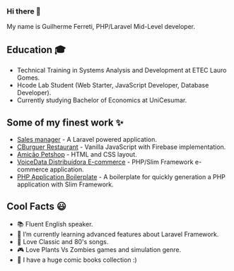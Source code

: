 ### Hi there 👋

My name is Guilherme Ferreti, PHP/Laravel Mid-Level developer.

## Education 🎓

* Technical Training in Systems Analysis and Development at ETEC Lauro Gomes.
* Hcode Lab Student (Web Starter, JavaScript Developer, Database Developer).
* Currently studying Bachelor of Economics at UniCesumar.

## Some of my finest work ✨

* [Sales manager](https://sales-manager-guilherme.herokuapp.com/) - A Laravel powered application.
* [CBurguer Restaurant](https://cburguer-1958c.firebaseapp.com/login.html) - Vanilla JavaScript with Firebase implementation.
* [Amicão Petshop](https://petshopamicao.github.io/index.html) - HTML and CSS layout.
* [VoiceData Distribuídora E-commerce](https://loja.voicedata.com.br/) - PHP/Slim Framework e-commerce application.
* [PHP Application Boilerplate](https://github.com/Guilherme-Ferreti/php-slim-boilerplate) - A boilerplate for quickly generation a PHP application with Slim Framework.

## Cool Facts 😃

- 📚 Fluent English speaker.
- 🌱 I’m currently learning advanced features about Laravel Framework.
- 🎵 Love Classic and 80's songs.
- 🎮 Love Plants Vs Zombies games and simulation genre. 
- 🧩 I have a huge comic books collection :)
